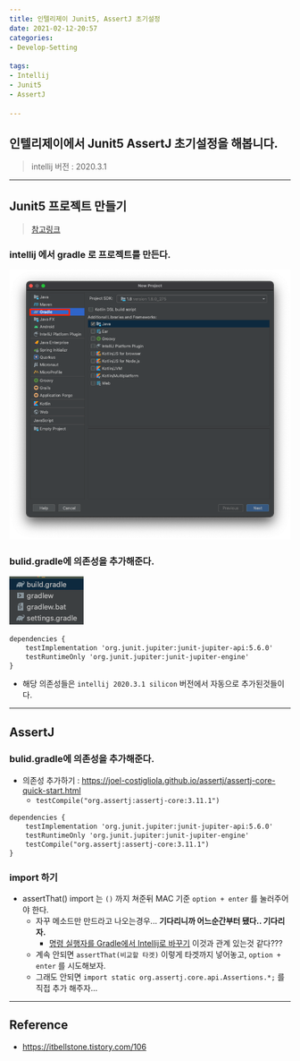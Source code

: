 ```yaml
---
title: 인텔리제이 Junit5, AssertJ 초기설정
date: 2021-02-12-20:57
categories:
- Develop-Setting

tags:
- Intellij
- Junit5
- AssertJ

---
```


## 인텔리제이에서 Junit5 AssertJ 초기설정을 해봅니다.
> intellij 버전 : 2020.3.1  

---

## Junit5 프로젝트 만들기
> [참고링크](https://docs.gradle.org/current/userguide/java_testing.html#using_junit5)

### intellij 에서 gradle 로 프로젝트를 만든다.

![img](/post_images/Junit5-0.png)

### bulid.gradle에 의존성을 추가해준다.

![img](/post_images/Junit5-1.png)

```
dependencies {
    testImplementation 'org.junit.jupiter:junit-jupiter-api:5.6.0'
    testRuntimeOnly 'org.junit.jupiter:junit-jupiter-engine'
}
```

- 해당 의존성들은 `intellij 2020.3.1 silicon` 버전에서 자동으로 추가된것들이다.

---

## AssertJ

### bulid.gradle에 의존성을 추가해준다.
- 의존성 추가하기 : https://joel-costigliola.github.io/assertj/assertj-core-quick-start.html
  - `testCompile("org.assertj:assertj-core:3.11.1")`

```
dependencies {
    testImplementation 'org.junit.jupiter:junit-jupiter-api:5.6.0'
    testRuntimeOnly 'org.junit.jupiter:junit-jupiter-engine'
    testCompile("org.assertj:assertj-core:3.11.1")
}
```


### import 하기
- assertThat() import 는 `()` 까지 쳐준뒤 MAC 기준 `option + enter` 를 눌러주어야 한다.
  - 자꾸 메소드만 만드라고 나오는경우... **기다리니까 어느순간부터 됐다.. 기다리자.**
    - [명령 실행자를 Gradle에서 Intellij로 바꾸기](https://jojoldu.tistory.com/450) 이것과 관계 있는것 같다??? 
  - 계속 안되면 `assertThat(비교할 타겟)` 이렇게 타겟까지 넣어놓고, `option + enter` 를 시도해보자.
  - 그래도 안되면 `import static org.assertj.core.api.Assertions.*;` 를 직접 추가 해주자...

---

## Reference
- https://itbellstone.tistory.com/106